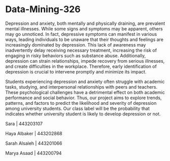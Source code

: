 # Data-Mining-326
Depression and anxiety, both mentally and physically draining, are prevalent mental illnesses. While some signs and symptoms may be apparent, others may go unnoticed. In fact, depressive symptoms can manifest in various ways, leading individuals to be unaware that their thoughts and feelings are increasingly dominated by depression. This lack of awareness may inadvertently delay receiving necessary treatment, increasing the risk of engaging in risky behaviors such as substance abuse. Additionally, depression can strain relationships, impede recovery from serious illnesses, and create difficulties in the workplace. Therefore, early identification of depression is crucial to intervene promptly and minimize its impact.

Students experiencing depression and anxiety often struggle with academic tasks, studying, and interpersonal relationships with peers and teachers. These psychological challenges have a detrimental effect on both academic performance and social behavior. Thus, our project aims to explore trends, patterns, and factors to predict the likelihood and severity of depression among university students.  Our class label will be the probability that indicates whether university student is likely to develop depression or not.


Sara  | 443203107

Haya Albaker  |  443202868

Sarah Alsaleh  |  443201066

Marya Asaad  |  443200794
